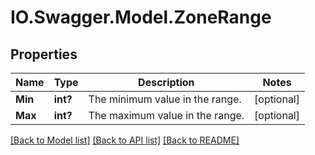 # IO.Swagger.Model.ZoneRange
## Properties

Name | Type | Description | Notes
------------ | ------------- | ------------- | -------------
**Min** | **int?** | The minimum value in the range. | [optional] 
**Max** | **int?** | The maximum value in the range. | [optional] 

[[Back to Model list]](../README.md#documentation-for-models) [[Back to API list]](../README.md#documentation-for-api-endpoints) [[Back to README]](../README.md)

